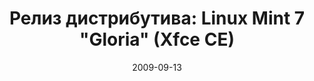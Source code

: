 ---
layout: post
title: "Релиз дистрибутива: Linux Mint 7 \"Gloria\" (Xfce CE)"
date: 2009-09-13   
---